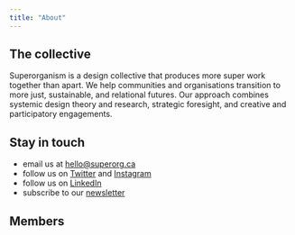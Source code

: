 ```yaml
---
title: "About"
---
```


## The collective

Superorganism is a design collective that produces more super work together than apart. We help communities and organisations transition to more just, sustainable, and relational futures. Our approach combines systemic design theory and research, strategic foresight, and creative and participatory engagements.

## Stay in touch
- email us at [hello@superorg.ca](mailto:hello@superorg.ca)
- follow us on [Twitter](https://twitter.com/superorganism__) and [Instagram](https://www.instagram.com/superorganism__/)
- follow us on [LinkedIn](https://www.linkedin.com/company/28839029/admin/)
- subscribe to our [newsletter](http://eepurl.com/gQN4Zn)

## Members